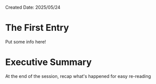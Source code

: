 Created Date: 2025/05/24
# The First Entry
Put some info here!
# Executive Summary
At the end of the session, recap what's happened for easy re-reading